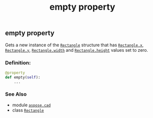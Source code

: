 ﻿---
title: empty property
second_title: Aspose.CAD for Python via .NET API References
description: 
type: docs
weight: 160
url: /python-net/aspose.cad/rectangle/empty/
is_root: false
---

## empty property


Gets a new instance of the [`Rectangle`](/cad/python-net/aspose.cad/rectangle) structure that has [`Rectangle.x`](/cad/python-net/aspose.cad/rectangle#x), [`Rectangle.y`](/cad/python-net/aspose.cad/rectangle#y), [`Rectangle.width`](/cad/python-net/aspose.cad/rectangle#width) and [`Rectangle.height`](/cad/python-net/aspose.cad/rectangle#height) values set to zero.
### Definition:
```python
@property
def empty(self):
    ...
```

### See Also
* module [`aspose.cad`](../../)
* class [`Rectangle`](/cad/python-net/aspose.cad/rectangle)
